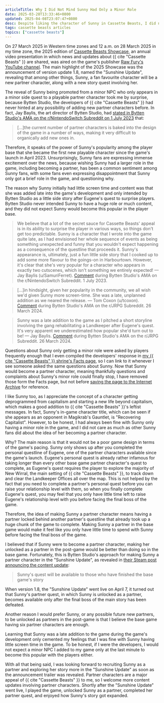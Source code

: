```yaml
---
articleTitle: Why I Did Not Mind Sunny Had Only a Minor Role
date: 2025-03-28T13:33:46+0800
updated: 2025-04-08T23:07:47+0800
desc: Despite liking the character of Sunny in Cassette Beasts, I did not mind her only had little screen-time in the game.
tags: cassette beasts articles
topics: ["cassette beasts"]
---
```


On 27 March 2025 in Western time zones and 12 a.m. on 28 March 2025 in my time zone, the 2025 edition of [Cassette Beasts Showcase](https://wiki.cassettebeasts.com/wiki/Cassette_Beasts_Showcase), an annual video presentation in which news and updates about {{ cite "Cassette Beasts" }} are shared, was aired on the game's publisher [Raw Fury's YouTube channel](https://www.youtube.com/watch?v=AJe9aRZCc3U). The main highlight of the 2025 Showcase was the announcement of version update 1.8, named the "Sunshine Update", revealing that among other things, Sunny, a fan favourite character will be a new partner character, along with a new story quest involving her.

The reveal of Sunny being promoted from a minor NPC who only appears in a minor side quest to a playable partner character took me by surprise, because Bytten Studio, the developers of {{ cite "Cassette Beasts" }} had never hinted at any possibility of adding new partner characters before. In fact, Jay Baylis, the art director of Bytten Studio, had [stated in Bytten Studio's AMA on the r/NintendoSwitch Subreddit on 1 July 2023](https://www.reddit.com/r/NintendoSwitch/comments/14nvsiu/comment/jq9hy3n/?context=3) that:

> [...]the current number of partner characters is baked into the design of the game in a number of ways, making it very difficult to organically add new ones in.

Therefore, it speaks of the power of Sunny's popularity among the player base that she became the first new playable character since the game's launch in April 2023. Unsurprisingly, Sunny fans are expressing immense excitement over the news, because wishing Sunny had a larger role in the game, including becoming a partner, has been a common sentiment among Sunny fans, with some fans even expressing disappointment that Sunny only got a brief role in the game, and questioning why.

The reason why Sunny initially had little screen time and content was that she was added late into the game's development and only intended by Bytten Studio as a little side story after Eugene's quest to surprise players. Bytten Studio never intended Sunny to have a huge role or much content, and they did not expect Sunny would become this popular in the player base.

> We believe that a lot of the secret sauce for Cassette Beasts' appeal is in its ability to surprise the player in various ways, so things don't get too predictable. Sunny is a character that I wrote into the game quite late, as I had envisioned her whole sequence of events as being something unexpected and funny that you wouldn't expect happening as a consequence of the questline that proceeds it. Sunny's appearance is, ultimately, just a fun little side story that I cooked up to add some more flavour to the goings-on in Harbourtown. However, it's clear that she's very popular for a character who appears in exactly two cutscenes, which isn't something we entirely expected!
> — Jay Baylis (u/SamuriFerret). [Comment](https://www.reddit.com/r/NintendoSwitch/comments/14nvsiu/ama_we_are_bytten_studio_the_developers_of/jq9mwtq/) during Bytten Studio's AMA on the r/NintendoSwitch Subreddit. 1 July 2023.

> [...]in hindsight, given her popularity in the community, we all wish we'd given Sunny more screen-time. She was a late, unplanned addition as we neared the release.
> — Tom Coxon (u/tcoxon). [Comment](https://www.reddit.com/r/JRPG/comments/1bniroh/comment/kwjb7w4/) during Bytten Studio's AMA on the r/JRPG Subreddit. 26 March 2024.

> Sunny was a late addition to the game as I pitched a short storyline involving the gang rehabilitating a Landkeeper after Eugene's quest. It's very apparent we underestimated how popular she'd turn out to be!
> — Jay Baylis. [Comment](https://www.reddit.com/r/JRPG/comments/1bniroh/comment/kwmb4j4/) during Bytten Studio's AMA on the r/JRPG Subreddit. 26 March 2024.

Questions about Sunny only getting a minor role were asked by players frequently enough that I even compiled the developers' response in [my {{ cite "Cassette Beasts" }} shrine's Facts page](/shrines/cassettebeasts/facts/), so I can link to it whenever I see someone asked the same questions about Sunny. Now that Sunny would become a partner character, meaning thankfully questions and complaints about Sunny's minor role could finally stop, I have removed those form the Facts page, but not before [saving the page to the Internet Archive](https://web.archive.org/web/20250120094054/https://leilukin.com/shrines/cassettebeasts/facts/#sunnys-lack-of-screen-time-and-content) for reference.

I like Sunny too, as I appreciate the concept of a character getting deprogrammed from capitalism and starting a new life beyond capitalism, which makes a good addition to {{ cite "Cassette Beasts" }}'s leftist messages. In fact, Sunny's in-game character title, which can be seen if she appears as an opponent in Magikrab's Gauntlet, is "Recovering Capitalist". However, to be honest, I had always been fine with Sunny only having a minor role in the game, and I did not care as much as other Sunny fans did about the idea of her becoming a partner character.

Why? The main reason is that it would not be a poor game design in terms of the game's pacing. Sunny only shows up after you completed the personal questline of Eugene, one of the partner characters available since the game's launch. Eugene's personal quest is already rather infamous for taking longer than every other base game partner character's quest to complete, as Eugene's quest requires the player to explore the majority of New Wirral, the main setting of {{ cite "Cassette Beasts" }}, to track down and clear the Landkeeper Offices all over the map. This is not helped by the fact that you need to complete a partner's personal quest before you can raise your relationship level with them, so when you finally complete Eugene's quest, you may feel that you only have little time left to raise Eugene's relationship level with you before facing the final boss of the game.

Therefore, the idea of making Sunny a partner character means having a partner locked behind another partner's questline that already took up a huge chunk of the game to complete. Making Sunny a partner in the base game would make it feel like you only have little time to spend with Sunny before facing the final boss of the game.

I believed that if Sunny were to become a partner character, making her unlocked as a partner in the post-game would be better than doing so in the base game. Fortunately, this is Bytten Studio's approach for making Sunny a partner character in the "Sunshine Update", as revealed in [their Steam post announcing the content update](https://store.steampowered.com/news/app/1321440/view/543351239572719532):

> Sunny's quest will be available to those who have finished the base game's story

When version 1.8, the "Sunshine Update" went live on April 7, it turned out that Sunny's partner quest, in which Sunny is unlocked as a partner, becomes available only after the final boss of the main story has been defeated.

Another reason I would prefer Sunny, or any possible future new partners, to be unlocked as partners in the post-game is that I believe the base game having six partner characters are enough.

Learning that Sunny was a late addition to the game during the game's development only cemented my feelings that I was fine with Sunny having little screen time in the game. To be honest, if I were the developers, I would not expect a minor NPC I added to my game only at the last minute to become this popular with the players either.

With all that being said, I was looking forward to recruiting Sunny as a partner and exploring her story more in the "Sunshine Update" as soon as the announcement trailer was revealed. Partner characters are a major appeal of {{ cite "Cassette Beasts" }} to me, so I welcome more content updates involving partner characters. Shortly after the "Sunshine Update" went live, I played the game, unlocked Sunny as a partner, completed her partner quest, and enjoyed how Sunny's story got expanded.
